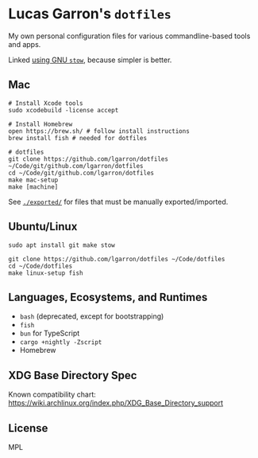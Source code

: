 # Lucas Garron's `dotfiles`

My own personal configuration files for various commandline-based tools and apps.

Linked [using GNU `stow`](http://brandon.invergo.net/news/2012-05-26-using-gnu-stow-to-manage-your-dotfiles.html), because simpler is better.

## Mac

    # Install Xcode tools
    sudo xcodebuild -license accept

    # Install Homebrew
    open https://brew.sh/ # follow install instructions
    brew install fish # needed for dotfiles

    # dotfiles
    git clone https://github.com/lgarron/dotfiles ~/Code/git/github.com/lgarron/dotfiles
    cd ~/Code/git/github.com/lgarron/dotfiles
    make mac-setup
    make [machine]

See [`./exported/`](./exported/) for files that must be manually exported/imported.

## Ubuntu/Linux

    sudo apt install git make stow

    git clone https://github.com/lgarron/dotfiles ~/Code/dotfiles
    cd ~/Code/dotfiles
    make linux-setup fish

## Languages, Ecosystems, and Runtimes

- `bash` (deprecated, except for bootstrapping)
- `fish`
- `bun` for TypeScript
- `cargo +nightly -Zscript`
- Homebrew

## XDG Base Directory Spec

Known compatibility chart: <https://wiki.archlinux.org/index.php/XDG_Base_Directory_support>

## License

MPL
